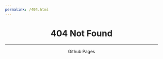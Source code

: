 ```yaml
---
permalink: /404.html
---
```

<html>
<head><title>404 Not Found</title></head>
<body>
<center><h1>404 Not Found</h1></center>
<hr><center>Github Pages</center>
</body>
</html>

